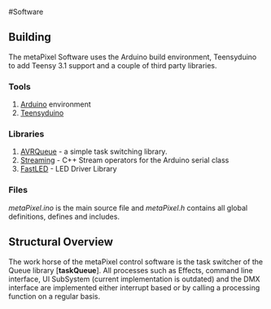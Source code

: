#Software
## Building
The metaPixel Software uses the Arduino build environment, Teensyduino to add Teensy 3.1 support and a couple of third party libraries.

### Tools
1. [Arduino](https://www.arduino.cc/en/Main/Software) environment
2. [Teensyduino](http://www.pjrc.com/teensy/teensyduino.html)

### Libraries
1. [AVRQueue](https://github.com/Zuph/AVRQueue) - a simple task switching library. 
2. [Streaming](http://arduiniana.org/libraries/streaming/) - C++ Stream operators for the Arduino serial  class
3. [FastLED](http://fastled.io) - LED Driver Library 

### Files
*metaPixel.ino* is the main source file and *metaPixel.h* contains all global definitions, defines and includes.



## Structural Overview
The work horse of the metaPixel control software is the task switcher of the Queue library [**taskQueue**]. All processes such as Effects, command line interface, UI SubSystem (current implementation is outdated) and the DMX interface are implemented either interrupt based or by calling a processing function on a regular basis.

 
